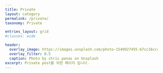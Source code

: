 ```yaml
---
title: Private
layout: category
permalink: /private/
taxonomy: Private

entries_layout: grid
#classes: wide

header:
  overlay_image: https://images.unsplash.com/photo-1549927455-67cc16cc490c?ixlib=rb-1.2.1&ixid=eyJhcHBfaWQiOjEyMDd9&auto=format&fit=crop&w=1024&q=40
  overlay_filter: 0.5
  caption: Photo by chris panas on Unsplash
excerpt: Private post를 위한 페이지 입니다.
---
```

